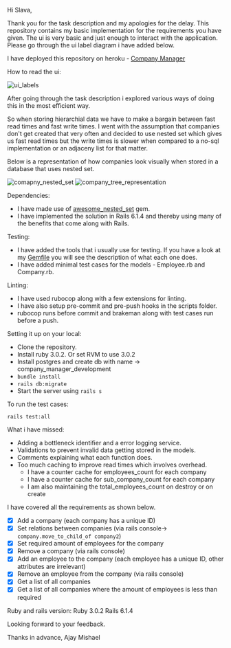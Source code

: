 Hi Slava,

Thank you for the task description and my apologies for the delay.
This repository contains my basic implementation for the requirements you have given.
The ui is very basic and just enough to interact with the application. Please go through the ui label diagram i have added below.

I have deployed this repository on heroku - [Company Manager](https://shielded-retreat-15233.herokuapp.com/)

How to read the ui:

![ui_labels](https://user-images.githubusercontent.com/13768552/139883974-655c2ac4-1870-4cf5-ac49-e05432c873ac.jpeg)


After going through the task description i explored various ways of doing this in the most efficient way.

So when storing hierarchial data we have to make a bargain between fast read times and fast write times. 
I went with the assumption that companies don't get created that very often and decided to use nested set which gives us fast read times but the 
write times is slower when compared to a no-sql implementation or an adjaceny list for that matter.

Below is a representation of how companies look visually when stored in a database that uses nested set.

![comapny_nested_set](https://user-images.githubusercontent.com/13768552/139866361-72397ab7-6ae8-4391-923a-e2ed64eb1ab1.jpeg)
![company_tree_representation](https://user-images.githubusercontent.com/13768552/139866363-772c2520-227d-45b4-a598-88892326af0f.jpeg)

Dependencies:

- I have made use of [awesome_nested_set](https://github.com/collectiveidea/awesome_nested_set) gem.
- I have implemented the solution in Rails 6.1.4 and thereby using many of the benefits that come along with Rails.

Testing:
- I have added the tools that i usually use for testing. If you have a look at my [Gemfile](https://github.com/mishaelajay/company-manager/blob/main/Gemfile) you will see the description of what each one does.
- I have added minimal test cases for the models - Employee.rb and Company.rb.

Linting:
- I have used rubocop along with a few extensions for linting.
- I have also setup pre-commit and pre-push hooks in the scripts folder.
- rubocop runs before commit and brakeman along with test cases run before a push.


Setting it up on your local:

- Clone the repository.
- Install ruby 3.0.2. Or set RVM to use 3.0.2
- Install postgres and create db with name -> company_manager_development
- ```bundle install```
- ```rails db:migrate```
- Start the server using ```rails s```

To run the test cases:

```rails test:all```

What i have missed:
- Adding a bottleneck identifier and a error logging service.
- Validations to prevent invalid data getting stored in the models.
- Comments explaining what each function does.
- Too much caching to improve read times which involves overhead.
  - I have a counter cache for employees_count for each company
  - I have a counter cache for sub_company_count for each company
  - I am also maintaining the total_employees_count on destroy or on create 


I have covered all the requirements as shown below.
- [x] Add a company (each company has a unique ID)
- [x] Set relations between companies (via rails console-> ```company.move_to_child_of company2```)
- [x] Set required amount of employees for the company
- [x] Remove a company (via rails console)
- [x] Add an employee to the company (each employee has a unique ID, other attributes are irrelevant)
- [x] Remove an employee from the company (via rails console)
- [x] Get a list of all companies
- [x] Get a list of all companies where the amount of employees is less than required

Ruby and rails version: 
Ruby 3.0.2
Rails 6.1.4


Looking forward to your feedback. 

Thanks in advance,
Ajay Mishael
